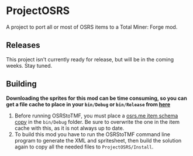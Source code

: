 # ProjectOSRS
A project to port all or most of OSRS items to a Total Miner: Forge mod.

## Releases
This project isn't currently ready for release, but will be in the coming weeks. Stay tuned.

## Building
**Downloading the sprites for this mod can be time consuming, so you can get a file cache to place in your `bin/Debug` or `bin/Release` from [here](https://mega.nz/#!tn5QXDDD!16m1jjyEDxCXmjhp2lqy19kwcxPm2EHWtSabt0--nEE)**

 1. Before running OSRStoTMF, you must place a [osrs.me item schema copy](https://github.com/justync7/osrs.me/raw/master/data/raw/items.json) in the `bin/Debug` folder. Be sure to overwrite the one in the item cache with this, as it is not always up to date.
 2. To build this mod you have to run the OSRStoTMF command line program to generate the XML and spritesheet, then build  the solution again to copy all the needed files to `ProjectOSRS/Install`.
